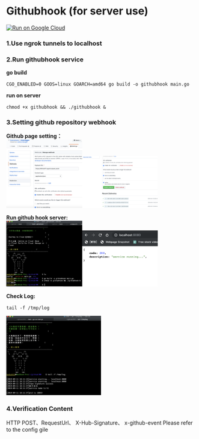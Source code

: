 # Githubhook (for server use)

[![Run on Google Cloud](https://storage.googleapis.com/cloudrun/button.svg)](https://console.cloud.google.com/cloudshell/editor?shellonly=true&cloudshell_image=gcr.io/cloudrun/button&cloudshell_git_repo=https://github.com/bowwowxx/githubhook.git)

### 1.Use ngrok tunnels to localhost  

### 2.Run githubhook service  
 
**go build**  
```
CGO_ENABLED=0 GOOS=linux GOARCH=amd64 go build -o githubhook main.go
```

**run on server**
```
chmod +x githubhook && ./githubhook &
```

### 3.Setting github repository webhook  

 **Github page setting：**  
 <img src="./01.png" width="40%" height="40%"><img src="./02.png" width="40%" height="50%">

 **Run github hook server:**  
 <img src="./04.png" width="40%" height="40%"><img src="./05.png" width="40%" height="40%">
 
 **Check Log:**  
 ```
 tail -f /tmp/log
 ```
 <img src="./03.png" width="50%" height="50%">  


### 4.Verification Content  
HTTP POST、RequestUrl、 X-Hub-Signature、 x-github-event
Please refer to the config gile

